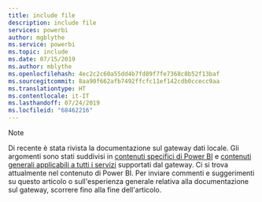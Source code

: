```yaml
---
title: include file
description: include file
services: powerbi
author: mgblythe
ms.service: powerbi
ms.topic: include
ms.date: 07/15/2019
ms.author: mblythe
ms.openlocfilehash: 4ec2c2c60a55dd4b7fd89f7fe7368c8b52f13baf
ms.sourcegitcommit: 8aa90f662afb7492ffcfc11ef142cdb0ccecc9aa
ms.translationtype: HT
ms.contentlocale: it-IT
ms.lasthandoff: 07/24/2019
ms.locfileid: "68462216"
---
```

> [!NOTE]
> Di recente è stata rivista la documentazione sul gateway dati locale. Gli argomenti sono stati suddivisi in [contenuti specifici di Power BI](/power-bi/service-gateway-onprem) e [contenuti generali applicabili a tutti i servizi](/data-integration/gateway/service-gateway-onprem) supportati dal gateway. Ci si trova attualmente nel contenuto di Power BI. Per inviare commenti e suggerimenti su questo articolo o sull'esperienza generale relativa alla documentazione sul gateway, scorrere fino alla fine dell'articolo.